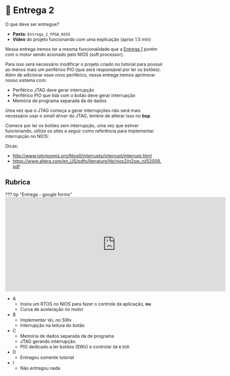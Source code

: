 # 🔔 Entrega 2

O que deve ser entregue?

- **Pasta:** `Entrega_2_FPGA_NIOS`
- **Vídeo** do projeto funcionando com uma explicação (aprox 1.5 min)

Nessa entrega iremos ter a mesma funcionalidade que a [Entrega 1](/Entrega1/) porém com o motor sendo acionado pelo NIOS (soft processor).

Para isso será necessário modificar o projeto criado no tutorial para possuir ao menos mais um periférico PIO (que será responsável por ler os botões). Além de adicionar esse novo periférico, nessa entrega iremos aprimorar nosso sistema com:

- Periférico JTAG deve gerar interrupção
- Periférico PIO que lida com o botão deve gerar interrupção
- Memória de programa separada da de dados

Uma vez que o JTAG começa a gerar interrupções não será mais necessário usar o *small driver* do JTAG, lembre de alterar isso no **bsp**. 

Comece por ler os botões sem interrupção, uma vez que estiver funcionando, utilize os sites a seguir como referência para implementar interrupção no NIOS:

Dicas:

- http://www.johnloomis.org/NiosII/interrupts/interrupt/interrupt.html
- https://www.altera.com/en_US/pdfs/literature/hb/nios2/n2sw_nii52006.pdf

## Rubrica

??? tip "Entrega - google forms"
    <iframe src="https://docs.google.com/forms/d/e/1FAIpQLSfH7w1wPogmTPI-Vesg1lyC1sn3i7aVDBf8w5le2mImOCjZ8A/viewform?embedded=true" width="700" height="300" frameborder="0" marginheight="0" marginwidth="0">Loading…</iframe>

- A 
    - Insira um RTOS no NIOS para fazer o controle da aplicação, **ou**
    - Curva de aceleração no motor
- B
    - Implementar `VEL` no SWx
    - Interrupção na leitura do botão
- C
    - Memória de dados separada da de programa
    - JTAG gerando interrupção.
    - PIO dedicado a ler botões (SWx) e controlar `EN` e `DIR`
- D 
    - Entregou somente tutorial
- I
    - Não entregou nada
